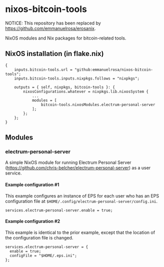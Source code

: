 # nixos-bitcoin-tools

NOTICE: This repository has been replaced by https://github.com/emmanuelrosa/erosanix.

NixOS modules and Nix packages for bitcoin-related tools.

## NixOS installation (in flake.nix)

```
{
    inputs.bitcoin-tools.url = "github:emmanuelrosa/nixos-bitcoin-tools";
    inputs.bitcoin-tools.inputs.nixpkgs.follows = "nixpkgs";
    
    outputs = { self, nixpkgs, bitcoin-tools }: {
        nixosConfigurations.whatever = nixpkgs.lib.nixosSystem {
            ...
            modules = [
                bitcoin-tools.nixosModules.electrum-personal-server
            ];
        };
    };
}        
```

## Modules

### electrum-personal-server

A simple NixOS module for running Electrum Personal Server (https://github.com/chris-belcher/electrum-personal-server) as a user service.

#### Example configuration #1

This example configures an instance of EPS for each user who has an EPS configuration file at `$HOME/.config/electrum-personal-server/config.ini`.

```
services.electrum-personal-server.enable = true;
```

#### Example configuration #2

This example is identical to the prior example, except that the location of the configuration file is changed.

```
services.electrum-personal-server = {
  enable = true;
  configFile = "$HOME/.eps.ini";
};
```
